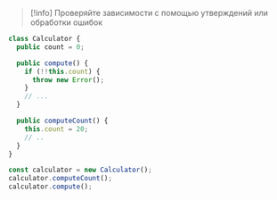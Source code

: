 >[!info] Проверяйте зависимости с помощью утверждений или обработки ошибок
```ts
class Calculator {
  public count = 0;

  public compute() {
    if (!!this.count) {
      throw new Error();
    }
    // ...
  }

  public computeCount() {
    this.count = 20;
    // ..
  }
}

const calculator = new Calculator();
calculator.computeCount();
calculator.compute();
```